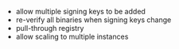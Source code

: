 - allow multiple signing keys to be added
- re-verify all binaries when signing keys change
- pull-through registry
- allow scaling to multiple instances
